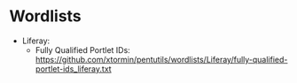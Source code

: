 # Wordlists

- Liferay:
  - Fully Qualified Portlet IDs: https://github.com/xtormin/pentutils/wordlists/Liferay/fully-qualified-portlet-ids_liferay.txt